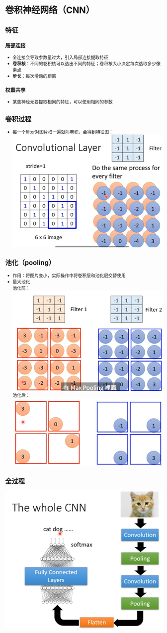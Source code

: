 # 卷积神经网络（CNN）
## 特征
### 局部连接
- 全连接会导致参数量过大，引入局部连接提取特征
- **卷积核**：不同的卷积核可以选出不同的特征；卷积核大小决定每次选取多少像素点
- **步长**：每次滑动的距离
### 权重共享
- 某些神经元要提取相同的特征，可以使用相同的参数
## 卷积过程
- 每一个filter对图片扫一遍就叫卷积，会得到特征图：  
![alt text](image.png)  
## 池化（pooling）
- 作用：将图片变小，实际操作中将卷积层和池化层交替使用
- 最大池化  
池化前：
![alt text](image-1.png)  
池化后：
![alt text](image-2.png)
## 全过程  
![alt text](image-3.png)